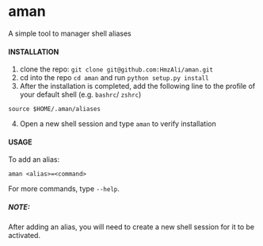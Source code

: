 # aman
A simple tool to manager shell aliases

#### INSTALLATION

1. clone the repo: `git clone git@github.com:HmzAli/aman.git`
2. cd into the repo `cd aman` and run `python setup.py install`
3. After the installation is completed, add the following line to the profile of your default shell (e.g. `bashrc`/ `zshrc`)

```shell
source $HOME/.aman/aliases
```
4. Open a new shell session and type `aman` to verify installation

#### USAGE

To add an alias:
```shell
aman <alias>=<command>
```

For more commands, type `--help`.

##### NOTE:
After adding an alias, you will need to create a new shell session for it to be activated.
